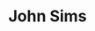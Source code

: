 ---
# Display name
title: John Sims

# Is this the primary user of the site?
superuser: FALSE # true or false

# Role/position
role: Pfizer

social:
- icon: linkedin
  icon_pack: fab
  link: https://www.linkedin.com/in/freestyle35




# Enter email to display Gravatar (if Gravatar enabled in Config)
email: 'john.simsiii@pfizer.com'

# Highlight the author in author lists? (true/false)
highlight_name: false

# Organizational groups that you belong to (for People widget)
#   Set this to `[]` or comment out if you are not using People widget.
user_groups:
- Organising Committee
---